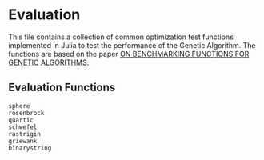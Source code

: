 # Evaluation

This file contains a collection of common optimization test functions implemented in Julia to test the performance of the Genetic Algorithm. The functions are based on the paper [ON BENCHMARKING FUNCTIONS FOR GENETIC ALGORITHMS](https://web.archive.org/web/20190302201555id_/http://pdfs.semanticscholar.org/a8fe/54b39bd06fd703520bbd134c08a87e0baff0.pdf).

## Evaluation Functions

```@docs
sphere
rosenbrock
quartic
schwefel
rastrigin
griewank
binarystring
```
